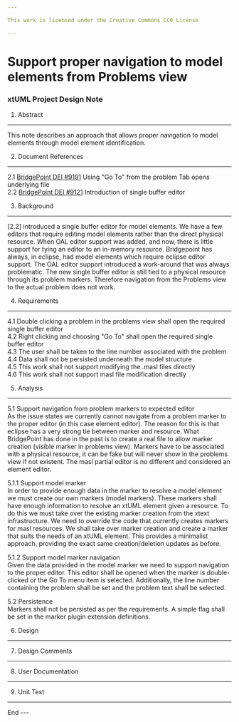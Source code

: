 ```yaml
---

This work is licensed under the Creative Commons CC0 License

---
```


# Support proper navigation to model elements from Problems view   
### xtUML Project Design Note

1. Abstract
-----------
This note describes an approach that allows proper navigation to model elements through model element identification.   

2. Document References
----------------------
<a id="2.1"></a>2.1 [BridgePoint DEI #9191](https://support.onefact.net/issues/9191) Using "Go To" from the problem Tab opens underlying file  
<a id="2.2"></a>2.2 [BridgePoint DEI #9121](https://support.onefact.net/issues/9121) Introduction of single buffer editor  

3. Background
-------------
[2.2] introduced a single buffer editor for model elements.  We have a few editors that require editing model elements rather than the direct physical resource.  When OAL editor support was added, and now, there is little support for tying an editor to an in-memory resource.  Bridgepoint has always, in eclipse, had model elements which require eclipse editor support.  The OAL editor support introduced a work-around that was always problematic.  The new single buffer editor is still tied to a physical resource through its problem markers.  Therefore navigation from the Problems view to the actual problem does not work.       

4. Requirements
---------------
4.1 Double clicking a problem in the problems view shall open the required single buffer editor    
4.2 Right clicking and choosing "Go To" shall open the required single buffer editor   
4.3 The user shall be taken to the line number associated with the problem       
4.4 Data shall not be persisted underneath the model structure  
4.5 This work shall not support modifying the .masl files directly   
4.6 This work shall not support masl file modification directly   

5. Analysis
-----------
5.1 Support navigation from problem markers to expected editor   
As the issue states we currently cannot navigate from a problem marker to the proper editor (in this case element editor).  The reason for this is that eclipse has a very strong tie between marker and resource.  What BridgePoint has done in the past is to create a real file to allow marker creation (visible marker in problems view).  Markers have to be associated with a physical resource, it can be fake but will never show in the problems view if not existent.  The masl partial editor is no different and considered an element editor.

5.1.1 Support model marker   
In order to provide enough data in the marker to resolve a model element we must create our own markers (model markers).  These markers shall have enough information to resolve an xtUML element given a resource.  To do this we must take over the existing marker creation from the xtext infrastructure.  We need to override the code that currently creates markers for masl resources.  We shall take over marker creation and create a marker that suits the needs of an xtUML element.  This provides a minimalist approach, providing the exact same creation/deletion updates as before.  

5.1.2 Support model marker navigation   
Given the data provided in the model marker we need to support navigation to the proper editor.  This editor shall be opened when the marker is double-clicked or the Go To menu item is selected.  Additionally, the line number containing the problem shall be set and the problem text shall be selected.

5.2 Persistence   
Markers shall not be persisted as per the requirements.  A simple flag shall be set in the marker plugin extension definitions.   

6. Design
---------

7. Design Comments
------------------

8. User Documentation
---------------------

9. Unit Test
------------
<TODO>
End
---

